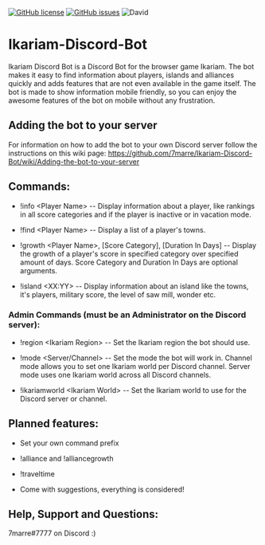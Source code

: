 
[![GitHub license](https://img.shields.io/github/license/7marre/Ikariam-Discord-Bot.svg)](https://github.com/7marre/Ikariam-Discord-Bot/blob/master/LICENSE)
[![GitHub issues](https://img.shields.io/github/issues/7marre/Ikariam-Discord-Bot.svg)](https://github.com/7marre/Ikariam-Discord-Bot/issues)
![David](https://img.shields.io/david/7marre/ikariam-discord-bot.svg)

# Ikariam-Discord-Bot

Ikariam Discord Bot is a Discord Bot for the browser game Ikariam. The bot makes it easy to find information about players, islands and alliances quickly and adds features that are not even available in the game itself. The bot is made to show information mobile friendly, so you can enjoy the awesome features of the bot on mobile without any frustration.

## Adding the bot to your server
For information on how to add the bot to your own Discord server follow the instructions on this wiki page: https://github.com/7marre/Ikariam-Discord-Bot/wiki/Adding-the-bot-to-your-server

## Commands:
- !info \<Player Name\> -- Display information about a player, like rankings in all score categories and if the player is inactive or in vacation mode.

- !find \<Player Name\> -- Display a list of a player's towns.

- !growth \<Player Name\>, \[Score Category\], \[Duration In Days\] -- Display the growth of a player's score in specified category over specified amount of days. Score Category and Duration In Days are optional arguments.

- !island \<XX:YY\> -- Display information about an island like the towns, it's players, military score, the level of saw mill, wonder etc.


### Admin Commands (must be an Administrator on the Discord server):
- !region \<Ikariam Region\> -- Set the Ikariam region the bot should use.

- !mode \<Server/Channel\> -- Set the mode the bot will work in. Channel mode allows you to set one Ikariam world per Discord channel. Server mode uses one Ikariam world across all Discord channels.
  
- !ikariamworld \<Ikariam World\> -- Set the Ikariam world to use for the Discord server or channel.

## Planned features:

- Set your own command prefix

- !alliance and !alliancegrowth

- !traveltime

- Come with suggestions, everything is considered!

## Help, Support and Questions:
7marre#7777 on Discord :)
